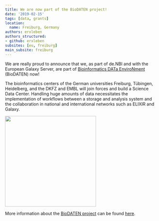 ```yaml
---
title: We are now part of the BioDATEN project!
date: '2019-02-15'
tags: [data, grants]
location:
  name: Freiburg, Germany
authors: erxleben
authors_structured:
- github: erxleben
subsites: [eu, freiburg]
main_subsite: freiburg
---
```


We are really proud to announce that we, as part of de.NBI and with the European Galaxy Server, are part of [Bioinformatics DATa EnviroNment](http://www.biodaten.info/?page=about) (BioDATEN) now!

The bioinformatics centers of the German universities Freiburg, Tübingen, Heidelberg, and the DKFZ and EMBL will join forces and build a Science Data Center. Handling huge amounts of data necessitates the implementation of workflows between a storage and analysis system and the collaboration in national and international networks such as ELIXIR and Galaxy. 

<div class="multiple-img">
    <img src="/assets/media/biodaten.png" height="300px"/>
</div>

More information about the [BioDATEN project](http://www.biodaten.info) can be found [here](https://mwk.baden-wuerttemberg.de/de/service/presse/pressemitteilung/pid/vier-science-data-centers-in-baden-wuerttemberg).

